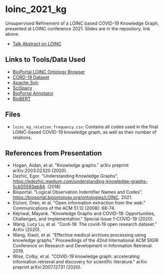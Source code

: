 # loinc_2021_kg
Unsupervised Refinement of a LOINC based COVID-19 Knowledge Graph, presented at LOINC conference 2021.  Slides are in the repository, link above. 

* [Talk Abstract on LOINC](https://loinc.org/conference/virtual-2021/presentations/#vanschaik)

## Links to Tools/Data Used

* [BioPortal LOINC Ontology Browser](https://bioportal.bioontology.org/ontologies/LOINC/?p=classes&conceptid=root)
* [CORD-19 Dataset](https://allenai.org/data/cord-19)
* [Apache Solr](https://solr.apache.org/)
* [SciSpacy](https://allenai.github.io/scispacy/)
* [BioPortal Annotator](https://bioportal.bioontology.org/annotator)
* [BioBERT](https://github.com/dmis-lab/biobert)

## Files 

* `loinc_kg_relation_frequency.csv`: Contains all codes used in the final LOINC-based COVID-19 knowledge graph, as well as their number of relations.

## References from Presentation

* Hogan, Aidan, et al. "Knowledge graphs." arXiv preprint arXiv:2003.02320 (2020).
* Dezhic, Egor. “Understanding Knowledge Graphs”, https://edezhic.medium.com/understanding-knowledge-graphs-5cb05593eb84. (2018)
* Bioportal. “Logical Observation Indentifier Names and Codes”. https://bioportal.bioontology.org/ontologies/LOINC. 2021.
* Etzioni, Oren, et al. "Open information extraction from the web." Communications of the ACM 51.12 (2008): 68-74.
* Kejriwal, Mayank. "Knowledge Graphs and COVID-19: Opportunities, Challenges, and Implementation." Special Issue 1-COVID-19 (2020).
* Wang, Lucy Lu, et al. "Cord-19: The covid-19 open research dataset." ArXiv (2020).
* Wang, Xiaoli, et al. "Effective medical archives processing using knowledge graphs." Proceedings of the 42nd International ACM SIGIR Conference on Research and Development in Information Retrieval. 2019.
* Wise, Colby, et al. "COVID-19 knowledge graph: accelerating information retrieval and discovery for scientific literature." arXiv preprint arXiv:2007.12731 (2020).
